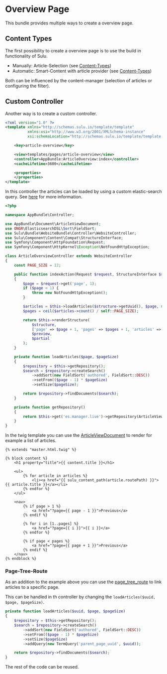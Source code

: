 # Overview Page

This bundle provides multiple ways to create a overview page.

## Content Types

The first possibility to create a overview page is to use the build in functionality of Sulu.

* Manually: Article-Selection (see [Content-Types](content-types.md#article-selection))
* Automatic: Smart-Content with article provider (see [Content-Types](content-types.md#smart-content))

Both can be influenced by the content-manager (selection of articles or configuring the filter).

## Custom Controller

Another way is to create a custom controller.

```xml
<?xml version="1.0" ?>
<template xmlns="http://schemas.sulu.io/template/template"
          xmlns:xsi="http://www.w3.org/2001/XMLSchema-instance"
          xsi:schemaLocation="http://schemas.sulu.io/template/template http://schemas.sulu.io/template/template-1.0.xsd">

    <key>article-overview</key>

    <view>templates/pages/article-overview</view>
    <controller>AppBundle:ArticleOverview:index</controller>
    <cacheLifetime>3600</cacheLifetime>

    <properties>
    </properties>
</template>
```

In this controller the articles can be loaded by using a custom elastic-search query.
See [here](http://docs.ongr.io/ElasticsearchDSL/HowTo/HowToSearch) for more information.

```php
<?php

namespace AppBundle\Controller;

use AppBundle\Document\ArticleViewDocument;
use ONGR\ElasticsearchDSL\Sort\FieldSort;
use Sulu\Bundle\WebsiteBundle\Controller\WebsiteController;
use Sulu\Component\Content\Compat\StructureInterface;
use Symfony\Component\HttpFoundation\Request;
use Symfony\Component\HttpKernel\Exception\NotFoundHttpException;

class ArticleOverviewController extends WebsiteController
{
    const PAGE_SIZE = 12;

    public function indexAction(Request $request, StructureInterface $structure, $preview = false, $partial = false)
    {
        $page = $request->get('page', 1);
        if ($page < 1) {
            throw new NotFoundHttpException();
        }

        $articles = $this->loadArticles($structure->getUuid(), $page, self::PAGE_SIZE, $request->getLocale());
        $pages = ceil($articles->count() / self::PAGE_SIZE);

        return $this->renderStructure(
            $structure,
            ['page' => $page + 1, 'pages' => $pages + 1, 'articles' => $articles],
            $preview,
            $partial
        );
    }

    private function loadArticles($page, $pageSize)
    {
        $repository = $this->getRepository();
        $search = $repository->createSearch()
            ->addSort(new FieldSort('authored', FieldSort::DESC))
            ->setFrom(($page - 1) * $pageSize)
            ->setSize($pageSize);

        return $repository->findDocuments($search);
    }

    private function getRepository()
    {
        return $this->get('es.manager.live')->getRepository(ArticleViewDocument::class);
    }
}
```

In the twig template you can use the [ArticleViewDocument](article-view-document.md) to render for example a list of
articles.

```twig
{% extends "master.html.twig" %}

{% block content %}
    <h1 property="title">{{ content.title }}</h1>

    <ul>
        {% for article in articles %}
            <li><a href="{{ sulu_content_path(article.routePath) }}">{{ article.title }}</a></li>
        {% endfor %}
    </ul>

    <nav>
        {% if page > 1 %}
            <a href="?page={{ page - 1 }}">Previous</a>
        {% endif %}

        {% for i in [1..pages] %}
            <a href="?page={{ i }}">{{ i }}</a>
        {% endfor %}

        {% if page < pages %}
            <a href="?page={{ page + 1 }}">Previous</a>
        {% endif %}
    </nav>
{% endblock %}
```

### Page-Tree-Route

As an addition to the example above you can use the [page_tree_route](routing.md#page-tree-integration) to link articles
to a specific page.

This can be handled in th controller by changing the `loadArticles($uuid, $page, $pageSize)`.

```php
private function loadArticles($uuid, $page, $pageSize)
{
    $repository = $this->getRepository();
    $search = $repository->createSearch()
        ->addSort(new FieldSort('authored', FieldSort::DESC))
        ->setFrom(($page - 1) * $pageSize)
        ->setSize($pageSize)
        ->addQuery(new TermQuery('parent_page_uuid', $uuid));

    return $repository->findDocuments($search);
}
```

The rest of the code can be reused.
